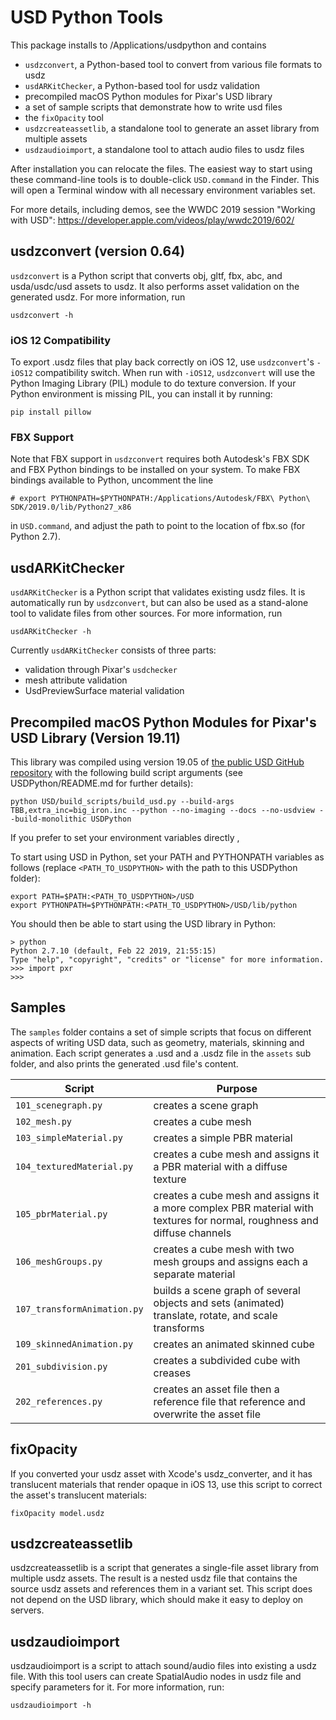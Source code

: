 # USD Python Tools

This package installs to /Applications/usdpython and contains
- `usdzconvert`, a Python-based tool to convert from various file formats to usdz
- `usdARKitChecker`, a Python-based tool for usdz validation
- precompiled macOS Python modules for Pixar's USD library
- a set of sample scripts that demonstrate how to write usd files
- the `fixOpacity` tool
- `usdzcreateassetlib`, a standalone tool to generate an asset library from multiple assets
- `usdzaudioimport`, a standalone tool to attach audio files to usdz files

After installation you can relocate the files.
The easiest way to start using these command-line tools is to double-click `USD.command` in the Finder. This will open a Terminal window with all necessary environment variables set.

For more details, including demos, see the WWDC 2019 session "Working with USD": 
https://developer.apple.com/videos/play/wwdc2019/602/

## usdzconvert (version 0.64)

`usdzconvert` is a Python script that converts obj, gltf, fbx, abc, and usda/usdc/usd assets to usdz.
It also performs asset validation on the generated usdz.
For more information, run 

    usdzconvert -h

### iOS 12 Compatibility

To export .usdz files that play back correctly on iOS 12, use `usdzconvert`'s  `-iOS12` compatibility switch. When run with `-iOS12`, `usdzconvert` will use the Python Imaging Library (PIL) module to do texture conversion. 
If your Python environment is missing PIL, you can install it by running:

    pip install pillow

### FBX Support

Note that FBX support in `usdzconvert` requires both Autodesk's FBX SDK and FBX Python bindings to be installed on your system.
To make FBX bindings available to Python, uncomment the line 

    # export PYTHONPATH=$PYTHONPATH:/Applications/Autodesk/FBX\ Python\ SDK/2019.0/lib/Python27_x86

in `USD.command`, and adjust the path to point to the location of fbx.so (for Python 2.7).

## usdARKitChecker

`usdARKitChecker` is a Python script that validates existing usdz files. It is automatically run by `usdzconvert`, but can also be used as a stand-alone tool to validate files from other sources.
For more information, run 

    usdARKitChecker -h

Currently `usdARKitChecker` consists of three parts:
- validation through Pixar's `usdchecker`
- mesh attribute validation
- UsdPreviewSurface material validation

## Precompiled macOS Python Modules for Pixar's USD Library (Version 19.11)

This library was compiled using version 19.05 of [the public USD GitHub repository](http://openusd.org) with the following build script arguments (see USDPython/README.md for further details):

    python USD/build_scripts/build_usd.py --build-args TBB,extra_inc=big_iron.inc --python --no-imaging --docs --no-usdview --build-monolithic USDPython

If you prefer to set your environment variables directly , 

To start using USD in Python, set your PATH and PYTHONPATH variables as follows (replace `<PATH_TO_USDPYTHON>` with the path to this USDPython folder):

    export PATH=$PATH:<PATH_TO_USDPYTHON>/USD
    export PYTHONPATH=$PYTHONPATH:<PATH_TO_USDPYTHON>/USD/lib/python

You should then be able to start using the USD library in Python:

    > python     
    Python 2.7.10 (default, Feb 22 2019, 21:55:15) 
    Type "help", "copyright", "credits" or "license" for more information.
    >>> import pxr
    >>> 

## Samples

The `samples` folder contains a set of simple scripts that focus on different aspects of writing USD data, such as geometry, materials, skinning and animation. 
Each script generates a .usd and a .usdz file in the `assets` sub folder, and also prints the generated .usd file's content.

| Script | Purpose |
| ------ | --- |
| `101_scenegraph.py` | creates a scene graph |
| `102_mesh.py` | creates a cube mesh |
| `103_simpleMaterial.py` | creates a simple PBR material |
| `104_texturedMaterial.py` | creates a cube mesh and assigns it a PBR material with a diffuse texture |
| `105_pbrMaterial.py` | creates a cube mesh and assigns it a more complex PBR material with textures for normal, roughness and diffuse channels |
| `106_meshGroups.py` | creates a cube mesh with two mesh groups and assigns each a separate material |
| `107_transformAnimation.py` |  builds a scene graph of several objects and sets (animated) translate, rotate, and scale transforms |
| `109_skinnedAnimation.py` | creates an animated skinned cube |
| `201_subdivision.py` | creates a subdivided cube with creases |
| `202_references.py` | creates an asset file then a reference file that reference and overwrite the asset file|

## fixOpacity

If you converted your usdz asset with Xcode's usdz_converter, and it has translucent materials that render opaque in iOS 13, use this script to correct the asset's translucent materials:

    fixOpacity model.usdz

## usdzcreateassetlib

usdzcreateassetlib is a script that generates a single-file asset library from multiple usdz assets. The result is a nested usdz file that contains the source usdz assets and references them in a variant set.
This script does not depend on the USD library, which should make it easy to deploy on servers.

## usdzaudioimport

usdzaudioimport is a script to attach sound/audio files into existing a usdz file. With this tool users can create SpatialAudio nodes in usdz file and specify parameters for it. For more information, run:

    usdzaudioimport -h


